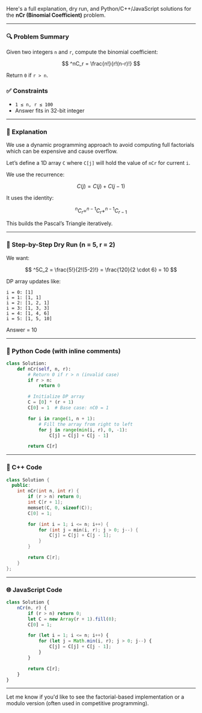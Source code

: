 Here's a full explanation, dry run, and Python/C++/JavaScript solutions for the **nCr (Binomial Coefficient)** problem.

---

### 🔍 Problem Summary

Given two integers `n` and `r`, compute the binomial coefficient:

$$
^nC_r = \frac{n!}{r!(n-r)!}
$$

Return `0` if `r > n`.

### ✅ Constraints

* `1 ≤ n, r ≤ 100`
* Answer fits in 32-bit integer

---

### 🧠 Explanation

We use a dynamic programming approach to avoid computing full factorials which can be expensive and cause overflow.

Let’s define a 1D array `C` where `C[j]` will hold the value of `nCr` for current `i`.

We use the recurrence:

$$
C(j) = C(j) + C(j-1)
$$

It uses the identity:

$$
^nC_r = ^{n-1}C_r + ^{n-1}C_{r-1}
$$

This builds the Pascal’s Triangle iteratively.

---

### 🧪 Step-by-Step Dry Run (n = 5, r = 2)

We want:

$$
^5C_2 = \frac{5!}{2!(5-2)!} = \frac{120}{2 \cdot 6} = 10
$$

DP array updates like:

```
i = 0: [1]
i = 1: [1, 1]
i = 2: [1, 2, 1]
i = 3: [1, 3, 3]
i = 4: [1, 4, 6]
i = 5: [1, 5, 10]
```

Answer = 10

---

### 🐍 Python Code (with inline comments)

```python
class Solution:
    def nCr(self, n, r):
        # Return 0 if r > n (invalid case)
        if r > n:
            return 0

        # Initialize DP array
        C = [0] * (r + 1)
        C[0] = 1  # Base case: nC0 = 1

        for i in range(1, n + 1):
            # Fill the array from right to left
            for j in range(min(i, r), 0, -1):
                C[j] = C[j] + C[j - 1]

        return C[r]
```

---

### 💠 C++ Code

```cpp
class Solution {
  public:
    int nCr(int n, int r) {
        if (r > n) return 0;
        int C[r + 1];
        memset(C, 0, sizeof(C));
        C[0] = 1;

        for (int i = 1; i <= n; i++) {
            for (int j = min(i, r); j > 0; j--) {
                C[j] = C[j] + C[j - 1];
            }
        }

        return C[r];
    }
};
```

---

### 🌐 JavaScript Code

```javascript
class Solution {
    nCr(n, r) {
        if (r > n) return 0;
        let C = new Array(r + 1).fill(0);
        C[0] = 1;

        for (let i = 1; i <= n; i++) {
            for (let j = Math.min(i, r); j > 0; j--) {
                C[j] = C[j] + C[j - 1];
            }
        }

        return C[r];
    }
}
```

---

Let me know if you'd like to see the factorial-based implementation or a modulo version (often used in competitive programming).
